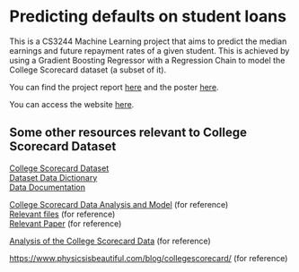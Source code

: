 # Predicting defaults on student loans
This is a CS3244 Machine Learning project that aims to predict the median earnings and future repayment rates of a given student. This is achieved by using a Gradient Boosting Regressor with a Regression Chain to model the College Scorecard dataset (a subset of it). 

You can find the project report [here](https://github.com/amrut-prabhu/loan-default-prediction/blob/master/Final%20Report.pdf) and the poster [here](https://github.com/amrut-prabhu/loan-default-prediction/blob/master/CS3244%20Poster.pdf).

You can access the website [here](https://cs3244-project.herokuapp.com/).

## Some other resources relevant to College Scorecard Dataset
[College Scorecard Dataset](https://collegescorecard.ed.gov/data/)  
[Dataset Data Dictionary](https://collegescorecard.ed.gov/assets/CollegeScorecardDataDictionary.xlsx)  
[Data Documentation](https://collegescorecard.ed.gov/assets/FullDataDocumentation.pdf)  

[College Scorecard Data Analysis and Model](http://jasontdean.com/R/collegeScoreCard.html) (for reference)   
[Relevant files](https://github.com/JTDean123/collegeScorecard) (for reference)   
[Relevant Paper](https://collegescorecard.ed.gov/assets/UsingFederalDataToMeasureAndImprovePerformance.pdf) (for reference)    

[Analysis of the College Scorecard Data](https://www.physicsisbeautiful.com/blog/collegescorecard-analysis/) (for reference)   

https://www.physicsisbeautiful.com/blog/collegescorecard/ (for reference) 


